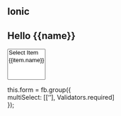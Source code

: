 ## Ionic <ion-select multiple=”true”>

<form \[formGroup\]=”form”>

<h2>Hello {{name}}</h2>

<select multiple formControlName=”multiSelect”>

<option value=””>Select Item</option>

<option \*ngFor=”let item of items” \[value\]=”item.value”>{{item.name}}</option>

</select>

</form>

this.form = fb.group({  
multiSelect: \[\[‘’\], Validators.required\]  
});